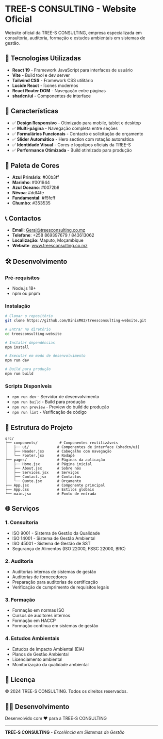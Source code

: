 # TREE-S CONSULTING - Website Oficial

Website oficial da TREE-S CONSULTING, empresa especializada em consultoria, auditoria, formação e estudos ambientais em sistemas de gestão.

## 🚀 Tecnologias Utilizadas

- **React 19** - Framework JavaScript para interfaces de usuário
- **Vite** - Build tool e dev server
- **Tailwind CSS** - Framework CSS utilitário
- **Lucide React** - Ícones modernos
- **React Router DOM** - Navegação entre páginas
- **shadcn/ui** - Componentes de interface

## 📱 Características

- ✅ **Design Responsivo** - Otimizado para mobile, tablet e desktop
- ✅ **Multi-página** - Navegação completa entre seções
- ✅ **Formulários Funcionais** - Contacto e solicitação de orçamento
- ✅ **Slider Automático** - Hero section com rotação automática
- ✅ **Identidade Visual** - Cores e logotipos oficiais da TREE-S
- ✅ **Performance Otimizada** - Build otimizado para produção

## 🎨 Paleta de Cores

- **Azul Primário**: #00b3ff
- **Marinho**: #001944
- **Azul Oceano**: #0072b8
- **Névoa**: #ddf4fe
- **Fundamental**: #f5fcff
- **Chumbo**: #353535

## 📞 Contactos

- **Email**: Geral@treesconsulting.co.mz
- **Telefone**: +258 869397679 / 843613062
- **Localização**: Maputo, Moçambique
- **Website**: www.treesconsulting.co.mz

## 🛠️ Desenvolvimento

### Pré-requisitos
- Node.js 18+
- npm ou pnpm

### Instalação
```bash
# Clonar o repositório
git clone https://github.com/DinisM02/treesconsulting-website.git

# Entrar no diretório
cd treesconsulting-website

# Instalar dependências
npm install

# Executar em modo de desenvolvimento
npm run dev

# Build para produção
npm run build
```

### Scripts Disponíveis
- `npm run dev` - Servidor de desenvolvimento
- `npm run build` - Build para produção
- `npm run preview` - Preview do build de produção
- `npm run lint` - Verificação de código

## 📁 Estrutura do Projeto

```
src/
├── components/          # Componentes reutilizáveis
│   ├── ui/             # Componentes de interface (shadcn/ui)
│   ├── Header.jsx      # Cabeçalho com navegação
│   └── Footer.jsx      # Rodapé
├── pages/              # Páginas da aplicação
│   ├── Home.jsx        # Página inicial
│   ├── About.jsx       # Sobre nós
│   ├── Services.jsx    # Serviços
│   ├── Contact.jsx     # Contactos
│   └── Quote.jsx       # Orçamento
├── App.jsx             # Componente principal
├── App.css             # Estilos globais
└── main.jsx            # Ponto de entrada
```

## 🌐 Serviços

### 1. Consultoria
- ISO 9001 - Sistema de Gestão da Qualidade
- ISO 14001 - Sistema de Gestão Ambiental
- ISO 45001 - Sistema de Gestão de SST
- Segurança de Alimentos (ISO 22000, FSSC 22000, BRC)

### 2. Auditoria
- Auditorias internas de sistemas de gestão
- Auditorias de fornecedores
- Preparação para auditorias de certificação
- Verificação de cumprimento de requisitos legais

### 3. Formação
- Formação em normas ISO
- Cursos de auditores internos
- Formação em HACCP
- Formação contínua em sistemas de gestão

### 4. Estudos Ambientais
- Estudos de Impacto Ambiental (EIA)
- Planos de Gestão Ambiental
- Licenciamento ambiental
- Monitorização da qualidade ambiental

## 📄 Licença

© 2024 TREE-S CONSULTING. Todos os direitos reservados.

## 👨‍💻 Desenvolvimento

Desenvolvido com ❤️ para a TREE-S CONSULTING

---

**TREE-S CONSULTING** - *Excelência em Sistemas de Gestão*
